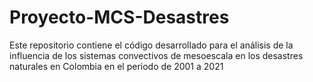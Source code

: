 # Proyecto-MCS-Desastres
Este repositorio contiene el código desarrollado para el análisis de la influencia de los sistemas convectivos de mesoescala en los desastres naturales en Colombia en el periodo de 2001 a 2021
